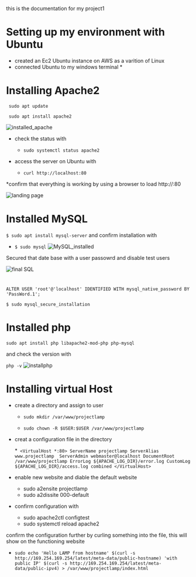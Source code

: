 this is the documentation for my project1
# Setting up my environment with Ubuntu
* created an Ec2  Ubuntu instance on AWS as a varition of Linux
* connected Ubuntu to my windows terminal 
    * 

# Installing Apache2 
``` sudo apt update```

``` sudo apt install apache2```

![installed_apache](https://github.com/AdebolaM/project1/blob/main/images/Screenshots/installing%20apache.png?raw=true)
* check the status with 
    * ```sudo systemctl status apache2```

* access the server on Ubuntu with 
    * ```curl http://localhost:80```

*confirm that everything is working by using a browser to load http://<Public-IP-Address>:80

![landing page](https://github.com/AdebolaM/project1/blob/main/images/Screenshots/first%20landing%20page.png?raw=true)

# Installed MySQL

```$ sudo apt install mysql-server```
and confirm installation with 
* ```$ sudo mysql```
![MySQL_installed](https://github.com/AdebolaM/project1/blob/main/images/Screenshots/config.%20my%20sql%20step%20one.png?raw=true)

Secured that date base with a user passowrd and disable test users 

![final SQL](https://github.com/AdebolaM/project1/blob/main/images/Screenshots/final%20set%20up%20for%20my%20sql.png?raw=true)





#

```ALTER USER 'root'@'localhost' IDENTIFIED WITH mysql_native_password BY 'PassWord.1';```

```$ sudo mysql_secure_installation```

# Installed php
```sudo apt install php libapache2-mod-php php-mysql```

and check the version with 

```php -v```
![installphp](https://github.com/AdebolaM/project1/blob/main/images/Screenshots/installing,%20php,%20libapache,libapachemodphp.png?raw=true)


# Installing virtual Host
* create a directory and assign to user 

    * ```sudo mkdir /var/www/projectlamp```

    * ```sudo chown -R $USER:$USER /var/www/projectlamp```

* creat a configuration file in the directory

    *``` <VirtualHost *:80>
    ServerName projectlamp
    ServerAlias www.projectlamp 
    ServerAdmin webmaster@localhost
    DocumentRoot /var/www/projectlamp
    ErrorLog ${APACHE_LOG_DIR}/error.log
    CustomLog ${APACHE_LOG_DIR}/access.log combined
</VirtualHost>```


* enable new website and diable the default website
    * sudo a2ensite projectlamp
    * sudo a2dissite 000-default

* confirm configuration with 
    * sudo apache2ctl configtest
    * sudo systemctl reload apache2

confirm the configuration further by curling something into the file, this will show on the functioning website 

* ```sudo echo 'Hello LAMP from hostname' $(curl -s http://169.254.169.254/latest/meta-data/public-hostname) 'with public IP' $(curl -s http://169.254.169.254/latest/meta-data/public-ipv4) > /var/www/projectlamp/index.html```







